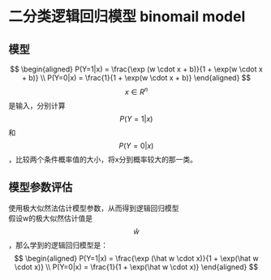 # 二分类逻辑回归模型 binomail model

## 模型

$$
\begin{aligned}
P(Y=1|x) = \frac{\exp (w \cdot x + b)}{1 + \exp(w \cdot x + b)}  \\
P(Y=0|x) = \frac{1}{1 + \exp(w \cdot x + b)}
\end{aligned}
$$
$$x \in R^n$$是输入，分别计算$$P(Y=1|x)$$和$$P(Y=0|x)$$，比较两个条件概率值的大小，将x分到概率较大的那一类。  

## 模型参数评估

使用极大似然法估计模型参数，从而得到逻辑回归模型  
假设w的极大似然估计值是$$\hat w$$，那么学到的逻辑回归模型是：  
$$
\begin{aligned}
P(Y=1|x) = \frac{\exp (\hat w \cdot x)}{1 + \exp(\hat w \cdot x)}  \\
P(Y=0|x) = \frac{1}{1 + \exp(\hat w \cdot x)}
\end{aligned}
$$